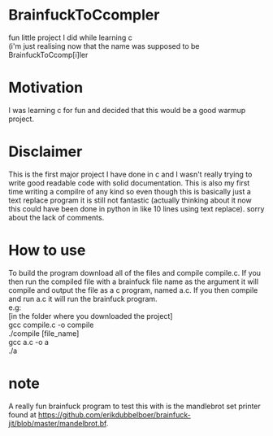 # BrainfuckToCcompler
fun little project I did while learning c                   
(i'm just realising now that the name was supposed to be BrainfuckToCcomp[i]ler

# Motivation
I was learning c for fun and decided that this would be a good warmup project. 

# Disclaimer
This is the first major project I have done in c and I wasn't really trying to write good readable code with solid documentation. This is also my first time writing a compilre of any kind so even though this is basically just a text replace program it is still not fantastic (actually thinking about it now this could have been done in python in like 10 lines using text replace). sorry about the lack of comments.

# How to use
To build the program download all of the files and compile compile.c. If you then run the compiled file with a brainfuck file name as the argument it will compile and output the file as a c program, named a.c. If you then compile and run a.c it will run the brainfuck program.                                 
e.g:                   
\[in the folder where you downloaded the project]                  
gcc compile.c -o compile                  
./compile \[file_name]                       
gcc a.c -o a                     
./a      

# note
A really fun brainfuck program to test this with is the mandlebrot set printer found at https://github.com/erikdubbelboer/brainfuck-jit/blob/master/mandelbrot.bf. 
